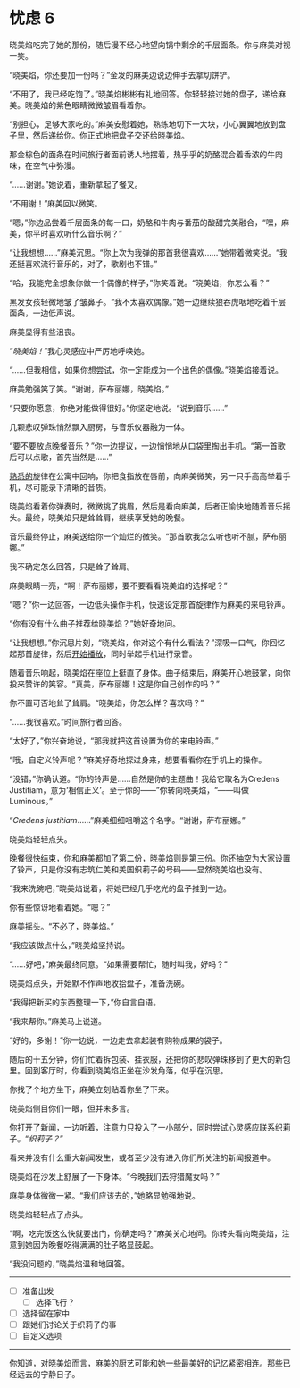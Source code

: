 # 忧虑 6

晓美焰吃完了她的那份，随后漫不经心地望向锅中剩余的千层面条。你与麻美对视一笑。

“晓美焰，你还要加一份吗？”金发的麻美边说边伸手去拿切饼铲。

“不用了，我已经吃饱了。”晓美焰彬彬有礼地回答。你轻轻接过她的盘子，递给麻美。晓美焰的紫色眼睛微微皱眉看着你。

“别担心，足够大家吃的。”麻美安慰着她，熟练地切下一大块，小心翼翼地放到盘子里，然后递给你。你正式地把盘子交还给晓美焰。

那金棕色的面条在时间旅行者面前诱人地摆着，热乎乎的奶酪混合着香浓的牛肉味，在空气中弥漫。

“……谢谢。”她说着，重新拿起了餐叉。

“不用谢！”麻美回以微笑。

“嗯，”你边品尝着千层面条的每一口，奶酪和牛肉与番茄的酸甜完美融合，“嘿，麻美，你平时喜欢听什么音乐啊？”

“让我想想……”麻美沉思。“你上次为我弹的那首我很喜欢……”她带着微笑说。“我还挺喜欢流行音乐的，对了，歌剧也不错。”

“哈，我能完全想象你做一个偶像的样子，”你笑着说。“晓美焰，你怎么看？”

黑发女孩轻微地皱了皱鼻子。“我不太喜欢偶像。”她一边继续狼吞虎咽地吃着千层面条，一边低声说。

麻美显得有些沮丧。

“*晓美焰！*”我心灵感应中严厉地呼唤她。

“……但我相信，如果你想尝试，你一定能成为一个出色的偶像。”晓美焰接着说。

麻美勉强笑了笑。“谢谢，萨布丽娜，晓美焰。”

“只要你愿意，你绝对能做得很好。”你坚定地说。“说到音乐……”

几颗悲叹弹珠悄然飘入厨房，与音乐仪器融为一体。

“要不要放点晚餐音乐？”你一边提议，一边悄悄地从口袋里掏出手机。“第一首歌后可以点歌，首先当然是……”

[熟悉的](https://www.youtube.com/watch?v=8lujEQHNeVE)旋律在公寓中回响，你把食指放在唇前，向麻美微笑，另一只手高高举着手机，尽可能录下清晰的音质。

晓美焰看着你弹奏时，微微挑了挑眉，然后是看向麻美，后者正愉快地随着音乐摇头。最终，晓美焰只是耸耸肩，继续享受她的晚餐。

音乐最终停止，麻美送给你一个灿烂的微笑。“那首歌我怎么听也听不腻，萨布丽娜。”

我不确定怎么回答，只是耸了耸肩。

麻美眼睛一亮，“啊！萨布丽娜，要不要看看晓美焰的选择呢？”

“嗯？”你一边回答，一边低头操作手机，快速设定那首旋律作为麻美的来电铃声。

“你有没有什么曲子推荐给晓美焰？”她好奇地问。

“让我想想。”你沉思片刻，“晓美焰，你对这个有什么看法？”深吸一口气，你回忆起那首旋律，然后[开始播放](https://www.youtube.com/watch?v=Y43Ekgsf08w)，同时举起手机进行录音。

随着音乐响起，晓美焰在座位上挺直了身体。曲子结束后，麻美开心地鼓掌，向你投来赞许的笑容。“真美，萨布丽娜！这是你自己创作的吗？”

你不置可否地耸了耸肩。“晓美焰，你怎么样？喜欢吗？”

“……我很喜欢。”时间旅行者回答。

“太好了，”你兴奋地说，“那我就把这首设置为你的来电铃声。”

“哦，自定义铃声呢？”麻美好奇地探过身来，想要看看你在手机上的操作。

“没错，”你确认道。“你的铃声是……自然是你的主题曲！我给它取名为Credens Justitiam，意为‘相信正义’。至于你的——”你转向晓美焰，“——叫做Luminous。”

“*Credens justitiam*……”麻美细细咀嚼这个名字。“谢谢，萨布丽娜。”

晓美焰轻轻点头。

晚餐很快结束，你和麻美都加了第二份，晓美焰则是第三份。你还抽空为大家设置了铃声，只是你没有志筑仁美和美国织莉子的号码——显然晓美焰也没有。

“我来洗碗吧，”晓美焰说着，将她已经几乎吃光的盘子推到一边。

你有些惊讶地看着她。“嗯？”

麻美摇头。“不必了，晓美焰。”

“我应该做点什么，”晓美焰坚持说。

“……好吧，”麻美最终同意。“如果需要帮忙，随时叫我，好吗？”

晓美焰点头，开始默不作声地收拾盘子，准备洗碗。

“我得把新买的东西整理一下，”你自言自语。

“我来帮你。”麻美马上说道。

“好的，多谢！”你一边说，一边走去拿起装有购物成果的袋子。

随后的十五分钟，你们忙着拆包装、挂衣服，还把你的悲叹弹珠移到了更大的新包里。回到客厅时，你看到晓美焰正坐在沙发角落，似乎在沉思。

你找了个地方坐下，麻美立刻贴着你坐了下来。

晓美焰侧目你们一眼，但并未多言。

你打开了新闻，一边听着，注意力只投入了一小部分，同时尝试心灵感应联系织莉子。“*织莉子？*”

看来并没有什么重大新闻发生，或者至少没有进入你们所关注的新闻报道中。

晓美焰在沙发上舒展了一下身体。“今晚我们去狩猎魔女吗？”

麻美身体微微一紧。“我们应该去的，”她略显勉强地说。

晓美焰轻轻点了点头。

“啊，吃完饭这么快就要出门，你确定吗？”麻美关心地问。你转头看向晓美焰，注意到她因为晚餐吃得满满的肚子略显鼓起。

“我没问题的，”晓美焰温和地回答。

---

- [ ] 准备出发
  - [ ] 选择飞行？
- [ ] 选择留在家中
- [ ] 跟她们讨论关于织莉子的事
- [ ] 自定义选项

---

你知道，对晓美焰而言，麻美的厨艺可能和她一些最美好的记忆紧密相连。那些已经远去的宁静日子。
